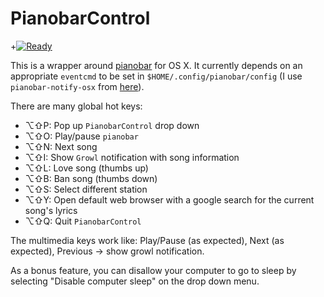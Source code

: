 PianobarControl
===============

+[![Ready](https://badge.waffle.io/jcmuller/PianobarControl.png?label=ready)](https://waffle.io/jcmuller/PianobarControl)

This is a wrapper around [pianobar](https://github.com/PromyLOPh/pianobar) for OS X. It currently depends on an appropriate `eventcmd` to be set in `$HOME/.config/pianobar/config` (I use `pianobar-notify-osx` from [here](https://github.com/jcmuller/pianobar-notify)).

There are many global hot keys:

*   ⌥⇧P: Pop up `PianobarControl` drop down
*   ⌥⇧O: Play/pause `pianobar`
*   ⌥⇧N: Next song
*   ⌥⇧I: Show `Growl` notification with song information
*   ⌥⇧L: Love song (thumbs up)
*   ⌥⇧B: Ban song (thumbs down)
*   ⌥⇧S: Select different station
*   ⌥⇧Y: Open default web browser with a google search for the current song's lyrics
*   ⌥⇧Q: Quit `PianobarControl`

The multimedia keys work like: Play/Pause (as expected), Next (as expected), Previous -> show growl notification.

As a bonus feature, you can disallow your computer to go to sleep by selecting "Disable computer sleep" on the drop down menu.
